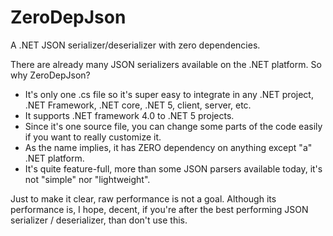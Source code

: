 # ZeroDepJson
A .NET JSON serializer/deserializer with zero dependencies.

There are already many JSON serializers available on the .NET platform. So why ZeroDepJson?

* It's only one .cs file so it's super easy to integrate in any .NET project, .NET Framework, .NET core, .NET 5, client, server, etc.
* It supports .NET framework 4.0 to .NET 5 projects.
* Since it's one source file, you can change some parts of the code easily if you want to really customize it.
* As the name implies, it has ZERO dependency on anything except "a" .NET platform.
* It's quite feature-full, more than some JSON parsers available today, it's not  "simple" nor "lightweight".


Just to make it clear, raw performance is not a goal. Although its performance is, I hope, decent, if you're after the best performing JSON serializer / deserializer, than don't use this.
